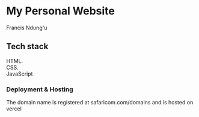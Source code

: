 # My Personal Website

Francis Ndung'u

## Tech stack

HTML.\
CSS.\
JavaScript

### Deployment & Hosting

The domain name is registered at safaricom.com/domains and is hosted on vercel

